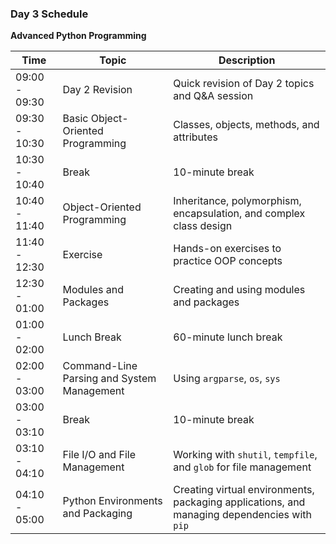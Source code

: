 ### Day 3 Schedule

**Advanced Python Programming**

| Time          | Topic                                  | Description                                                                                     |
|---------------|----------------------------------------|-------------------------------------------------------------------------------------------------|
| 09:00 - 09:30 | Day 2 Revision                         | Quick revision of Day 2 topics and Q&A session                                                  |
| 09:30 - 10:30 | Basic Object-Oriented Programming      | Classes, objects, methods, and attributes                                                       |
| 10:30 - 10:40 | Break                                  | 10-minute break                                                                                 |
| 10:40 - 11:40 | Object-Oriented Programming   | Inheritance, polymorphism, encapsulation, and complex class design                              |
| 11:40 - 12:30 | Exercise                               | Hands-on exercises to practice OOP concepts                                                     |
| 12:30 - 01:00 | Modules and Packages                   | Creating and using modules and packages                                                         |
| 01:00 - 02:00 | Lunch Break                            | 60-minute lunch break                                                                           |
| 02:00 - 03:00 | Command-Line Parsing and System Management | Using `argparse`, `os`, `sys`                          |
| 03:00 - 03:10 | Break                                  | 10-minute break                                                                                 |
| 03:10 - 04:10 | File I/O and File Management           | Working with `shutil`, `tempfile`, and `glob` for file management                                |
| 04:10 - 05:00 | Python Environments and Packaging      | Creating virtual environments, packaging applications, and managing dependencies with `pip`     |
